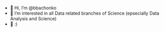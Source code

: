 - 👋 Hi, I’m @bbachonko
- 👀 I’m interested in all Data related branches of Science (epsecially Data Analysis and Science)
- 🌱 :) 

<!---
bbachonko/bbachonko is a ✨ special ✨ repository because its `README.md` (this file) appears on your GitHub profile.
You can click the Preview link to take a look at your changes.
--->

